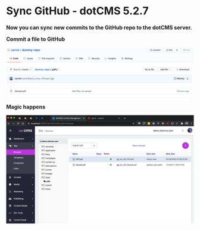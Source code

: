 # Sync GitHub - dotCMS 5.2.7

**Now you can sync new commits to the GitHub repo to the dotCMS server.** 

**Commit a file to GitHub**

![](../../.gitbook/assets/sync-github-dotcms-5.2.7.png)

**Magic happens** 

![](../../.gitbook/assets/magic-happens.png)

